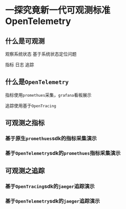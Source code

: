 # 一探究竟新一代可观测标准OpenTelemetry

## 什么是可观测

观察系统状态
基于系统状态定位问题

指标
日志
追踪

## 什么是`OpenTelemetry`

指标使用`promethues`采集，`grafana`看板展示

追踪使用基于`OpenTracing`


## 可观测之指标

### 基于原生`promethues`sdk的指标采集演示

### 基于`OpenTelemetry`sdk的`promethues`指标采集演示

## 可观测之追踪

### 基于`OpenTracing`sdk的`jaeger`追踪演示

### 基于`OpenTelemetry`sdk的`jaeger`追踪演示